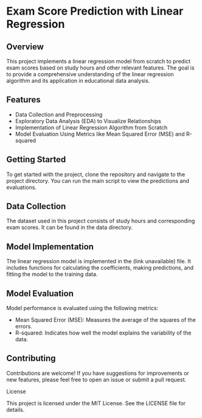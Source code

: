 # Exam Score Prediction with Linear Regression


## Overview

This project implements a linear regression model from scratch to predict exam scores based on study hours and other relevant features. The goal is to provide a comprehensive understanding of the linear regression algorithm and its application in educational data analysis.


## Features

- Data Collection and Preprocessing
- Exploratory Data Analysis (EDA) to Visualize Relationships
- Implementation of Linear Regression Algorithm from Scratch
- Model Evaluation Using Metrics like Mean Squared Error (MSE) and R-squared


## Getting Started

To get started with the project, clone the repository and navigate to the project directory. You can run the main script to view the predictions and evaluations.


## Data Collection

The dataset used in this project consists of study hours and corresponding exam scores. It can be found in the data directory.


## Model Implementation

The linear regression model is implemented in the (link unavailable) file. It includes functions for calculating the coefficients, making predictions, and fitting the model to the training data.


## Model Evaluation

Model performance is evaluated using the following metrics:

- Mean Squared Error (MSE): Measures the average of the squares of the errors.
- R-squared: Indicates how well the model explains the variability of the data.


## Contributing

Contributions are welcome! If you have suggestions for improvements or new features, please feel free to open an issue or submit a pull request.


License

This project is licensed under the MIT License. See the LICENSE file for details.
